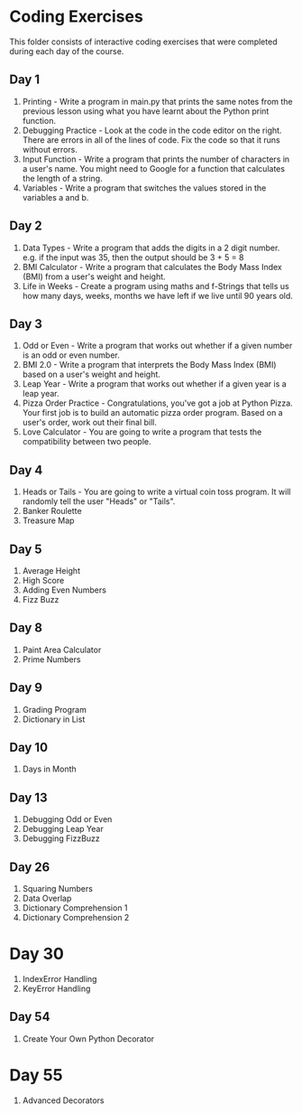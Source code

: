 # Coding Exercises
This folder consists of interactive coding exercises that were completed during each day of the course.

## Day 1
1. Printing - Write a program in main.py that prints the same notes from the previous lesson using what you have learnt about the Python print function.
2. Debugging Practice - Look at the code in the code editor on the right. There are errors in all of the lines of code. Fix the code so that it runs without errors.
3. Input Function - Write a program that prints the number of characters in a user's name. You might need to Google for a function that calculates the length of a string.
4. Variables - Write a program that switches the values stored in the variables a and b.

## Day 2
1. Data Types - Write a program that adds the digits in a 2 digit number. e.g. if the input was 35, then the output should be 3 + 5 = 8
2. BMI Calculator - Write a program that calculates the Body Mass Index (BMI) from a user's weight and height.
3. Life in Weeks - Create a program using maths and f-Strings that tells us how many days, weeks, months we have left if we live until 90 years old.

## Day 3
1. Odd or Even - Write a program that works out whether if a given number is an odd or even number.
2. BMI 2.0 - Write a program that interprets the Body Mass Index (BMI) based on a user's weight and height.
3. Leap Year - Write a program that works out whether if a given year is a leap year.
4. Pizza Order Practice - Congratulations, you've got a job at Python Pizza. Your first job is to build an automatic pizza order program. Based on a user's order, work out their final bill.
5. Love Calculator - You are going to write a program that tests the compatibility between two people.

## Day 4
1. Heads or Tails - You are going to write a virtual coin toss program. It will randomly tell the user "Heads" or "Tails".
2. Banker Roulette
3. Treasure Map

## Day 5
1. Average Height
2. High Score
3. Adding Even Numbers
4. Fizz Buzz

## Day 8
1. Paint Area Calculator
2. Prime Numbers

## Day 9
1. Grading Program
2. Dictionary in List

## Day 10
1. Days in Month

## Day 13
1. Debugging Odd or Even
2. Debugging Leap Year
3. Debugging FizzBuzz

## Day 26
1. Squaring Numbers
2. Data Overlap
3. Dictionary Comprehension 1
4. Dictionary Comprehension 2

# Day 30
1. IndexError Handling
2. KeyError Handling

## Day 54
1. Create Your Own Python Decorator

# Day 55
1. Advanced Decorators
